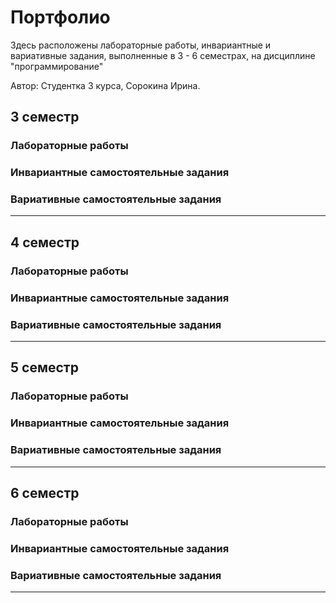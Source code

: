 # Портфолио

Здесь расположены лабораторные работы, инвариантные и вариативные задания, выполненные в 3 - 6 семестрах, на дисциплине "программирование"

Автор: Студентка 3 курса, Сорокина Ирина.

## 3 семестр
### Лабораторные работы
### Инвариантные самостоятельные задания
### Вариативные самостоятельные задания
_____________

## 4 семестр
### Лабораторные работы
### Инвариантные самостоятельные задания
### Вариативные самостоятельные задания
_____________

## 5 семестр
### Лабораторные работы
### Инвариантные самостоятельные задания
### Вариативные самостоятельные задания
_____________

## 6 семестр
### Лабораторные работы
### Инвариантные самостоятельные задания
### Вариативные самостоятельные задания
_____________
